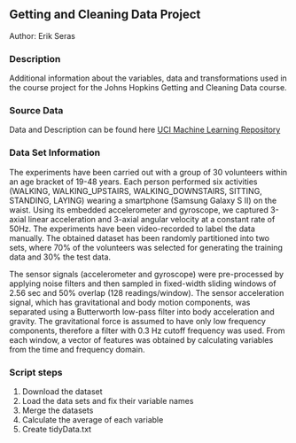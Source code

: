 
## Getting and Cleaning Data Project

Author: Erik Seras

### Description

Additional information about the variables, data and transformations used in the course project for the Johns Hopkins Getting and Cleaning Data course.

### Source Data

Data and Description can be found here [UCI Machine Learning Repository](http://archive.ics.uci.edu/ml/datasets/Human+Activity+Recognition+Using+Smartphones)

### Data Set Information

The experiments have been carried out with a group of 30 volunteers within an age bracket of 19-48 years. Each person performed six activities (WALKING, WALKING_UPSTAIRS, WALKING_DOWNSTAIRS, SITTING, STANDING, LAYING) wearing a smartphone (Samsung Galaxy S II) on the waist. Using its embedded accelerometer and gyroscope, we captured 3-axial linear acceleration and 3-axial angular velocity at a constant rate of 50Hz. The experiments have been video-recorded to label the data manually. The obtained dataset has been randomly partitioned into two sets, where 70% of the volunteers was selected for generating the training data and 30% the test data.

The sensor signals (accelerometer and gyroscope) were pre-processed by applying noise filters and then sampled in fixed-width sliding windows of 2.56 sec and 50% overlap (128 readings/window). The sensor acceleration signal, which has gravitational and body motion components, was separated using a Butterworth low-pass filter into body acceleration and gravity. The gravitational force is assumed to have only low frequency components, therefore a filter with 0.3 Hz cutoff frequency was used. From each window, a vector of features was obtained by calculating variables from the time and frequency domain.

### Script steps

1. Download the dataset
2. Load the data sets and fix their variable names
3. Merge the datasets
4. Calculate the average of each variable
5. Create tidyData.txt

